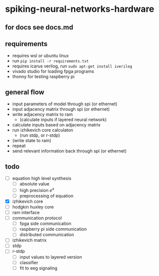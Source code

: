 # spiking-neural-networks-hardware

## for docs see docs.md

## requirements

- requires wsl or ubuntu linux
- run `pip install -r requirements.txt`
- requires icarus verilog, run `sudo apt-get install iverilog`
- vivado studio for loading fpga programs
- thonny for testing raspberry pi

## general flow

- input parameters of model through spi (or ethernet)
- input adjacency matrix through spi (or ethernet)
- write adjacency matrix to ram
  - (calculate inputs if layered neural network)
- calculate inputs based on adjacency matrix
- run izhikevich core calculaton
  - (run stdp, or r-stdp)
- (write state to ram)
- repeat
- send relevant information back through spi (or ethernet)

## todo

- [ ] equation high level synthesis
  - [ ] absolute value
  - [ ] high precision $e^x$
  - [ ] preprocessing of equation
- [x] izhikevich core
- [ ] hodgkin huxley core
- [ ] ram interface
- [ ] communication protocol
  - [ ] fpga side communication
  - [ ] raspberry pi side communication
  - [ ] distributed communication
- [ ] izhikevich matrix
- [ ] stdp
- [ ] r-stdp
  - [ ] input values to layered version
  - [ ] classifier
  - [ ] fit to eeg signaling
